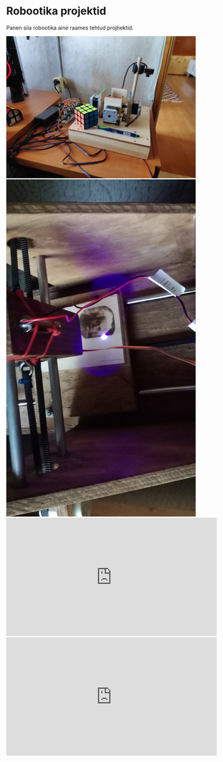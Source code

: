 <h1>Robootika projektid</h1>
<p>Panen siia robootika aine raames tehtud projhektid.</p>
<img src="cube.jpg">
<img src="plotter.jpg">
<iframe width="560" height="315" src="https://www.youtube.com/embed/ztyVGqt5lxg" frameborder="0" allow="accelerometer; autoplay; encrypted-media; gyroscope; picture-in-picture" allowfullscreen></iframe>
<iframe width="560" height="315" src="https://www.youtube.com/embed/q-Pa19j8Njk" frameborder="0" allow="accelerometer; autoplay; encrypted-media; gyroscope; picture-in-picture" allowfullscreen></iframe>

